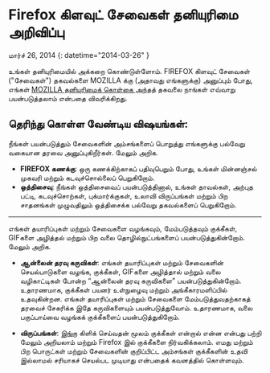 # Firefox கிளவுட் சேவைகள் தனியுரிமை அறிவிப்பு

மார்ச் 26, 2014
{: datetime="2014-03-26" }

உங்கள் தனியுரிமையில் அக்கறை கொண்டுள்ளோம். FIREFOX கிளவுட் சேவைகள் ("சேவைகள்") தகவல்களை MOZILLA க்கு (அதாவது எங்களுக்கு) அனுப்பும் போது, எங்கள் [MOZILLA தனியுரிமைக் கொள்கை ](http://www.mozilla.org/en-US/privacy/) அந்தத் தகவலை நாங்கள் எவ்வாறு பயன்படுத்தலாம் என்பதை விவரிக்கிறது.

## தெரிந்து கொள்ள வேண்டிய விஷயங்கள்:

நீங்கள் பயன்படுத்தும் சேவைகளின் அம்சங்களைப் பொறுத்து எங்களுக்கு பல்வேறு வகையான தரவை அனுப்புகிறீர்கள்.  மேலும் அறிக.

* **FIREFOX கணக்கு**: ஒரு கணக்கிற்காகப் பதிவுபெறும் போது, உங்கள் மின்னஞ்சல் முகவரி மற்றும் கடவுச்சொல்லைப் பெறுகிறோம். 
* **ஒத்திசைவு**: நீங்கள் ஒத்திசைவைப் பயன்படுத்தினால், உங்கள் தாவல்கள், அற்புத பட்டி, கடவுச்சொற்கள், புக்மார்க்குகள், உலாவி விருப்பங்கள் மற்றும் பிற சாதனங்கள் முழுவதிலும் ஒத்திசைக்க பல்வேறு தகவல்களைப் பெறுகிறோம்.  

---------------------------------------

எங்கள் தயாரிப்புகள் மற்றும் சேவைகளை வழங்கவும், மேம்படுத்தவும் குக்கீகள், GIFகளை அழித்தல் மற்றும் பிற வலை தொழில்நுட்பங்களைப் பயன்படுத்துகின்றோம்.  மேலும் அறிக.

* **ஆன்லைன் தரவு கருவிகள்**: எங்கள் தயாரிப்புகள் மற்றும் சேவைகளின் செயல்பாடுகளை வழங்க, குக்கீகள், GIFகளை அழித்தால் மற்றும் வலை வழிகாட்டிகள் போன்ற “ஆன்லைன் தரவு கருவிகளை” பயன்படுத்துகின்றோம். உதாரணமாக, குக்கீகள் பயனர் உள்நுழைவு மற்றும் அங்கீகாரமளிப்பில் உதவுகின்றன. எங்கள் தயாரிப்புகள் மற்றும் சேவைகளை மேம்படுத்துவதற்காகத் தரவைச் சேகரிக்க இதே கருவிகளையும் பயன்படுத்துவோம். உதாரணமாக, வலை பகுப்பாய்வை வழங்கக் குக்கீகளைப் பயன்படுத்துகிறோம். 

* **விருப்பங்கள்**: [இங்கு](https://support.mozilla.org/en-US/kb/cookies-information-websites-store-on-your-computer) கிளிக் செய்வதன் மூலம் குக்கீகள் என்றால் என்ன என்பது பற்றி மேலும் அறியலாம் மற்றும் Firefox இல் குக்கீகளை நிர்வகிக்கலாம். எமது மற்றும் பிற பொருட்கள் மற்றும் சேவைகளின் குறிப்பிட்ட அம்சங்கள் குக்கீகளின் உதவி இல்லாமல் சரியாகச் செயல்பட முடியாது என்பதைக் கவனத்தில் கொள்ளவும்.





